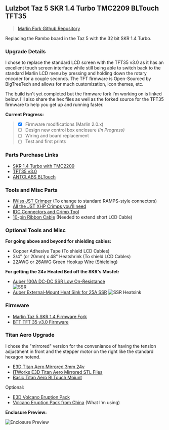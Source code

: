## Lulzbot Taz 5 SKR 1.4 Turbo TMC2209 BLTouch TFT35

> [Marlin Fork Github Repository](https://github.com/jimbalny/Marlin-Taz-5-SKR-1.4-Turbo)

Replacing the Rambo board in the Taz 5 with the 32 bit SKR 1.4 Turbo.  

### Upgrade Details

I chose to replace the standard LCD screen with the TFT35 v3.0 as it has an excellent touch screen interface while still being able to switch back to the standard Marlin LCD menu by pressing and holding down the rotary encoder for a couple seconds. The TFT firmware is Open-Sourced by BigTreeTech and allows for much customization, icon themes, etc.  

The build isn't yet completed but the firmware fork I'm working on is linked below. I'll also share the hex files as well as the forked source for the TFT35 firmware to help you get up and running faster.  

**Current Progress:**

> - [x] Firmware modifications (Marlin 2.0.x)
> - [ ] Design new control box enclosure *(In Progress)*
> - [ ] Wiring and board replacement
> - [ ] Test and first prints  
  
  

### Parts Purchase Links

- [SKR 1.4 Turbo with TMC2209](https://www.amazon.com/BIGTREETECH-Printer-Control-Smoothieboard-Upgrade/dp/B082YTZJS2/)  
- [TFT35 v3.0](https://www.amazon.com/BIGTREETECH-Display-Controller-Compatible-Printer/dp/B07W1PB11F)  
- [ANTCLABS BLTouch](https://www.amazon.com/ANTCLABS-BLTouch-Leveling-Premium-Extension/dp/B01FFV2TOS/)  


### Tools and Misc Parts

- [IWiss JST Crimper](https://www.amazon.com/gp/product/B019ARWWFY/) (To change to standard RAMPS-style connectors)  
- [All the JST XHP Crimps you'll need](https://www.amazon.com/gp/product/B015Y6JOUG)  
- [IDC Connectors and Crimp Tool](https://www.amazon.com/gp/product/B07WHFWMYQ/)  
- [10-pin Ribbon Cable](https://www.amazon.com/gp/product/B07P77YRB2) (Needed to extend short LCD Cable)  

### Optional Tools and Misc

**For going above and beyond for shielding cables:**  

- Copper Adhesive Tape (To shield LCD Cables)
- 3/4" (or 20mm) x 48" Heatshrink (To shield LCD Cables)
- 22AWG or 26AWG Green Hookup Wire (Shielding)

**For getting the 24v Heated Bed off the SKR's Mosfet:**  

- [Auber 100A DC-DC SSR Low On-Resistance](https://www.auberins.com/index.php?main_page=product_info&products_id=288)  
     ![SSR](https://jimbalny.github.io/images/SSR.jpg)  
- [Auber External-Mount Heat Sink for 25A SSR](https://www.auberins.com/index.php?main_page=product_info&cPath=2_48&products_id=244)
     ![SSR Heatsink](https://jimbalny.github.io/images/Heatsink.jpg)  


### Firmware

- [Marlin Taz 5 SKR 1.4 Firmware Fork](https://github.com/jimbalny/Marlin-Taz-5-SKR-1.4-Turbo)
- [BTT TFT 35 v3.0 Firmware](https://github.com/bigtreetech/BIGTREETECH-TouchScreenFirmware)  

### Titan Aero Upgrade

I chose the "mirrored" version for the conveniance of having the tension adjustment in front and the stepper motor on the right like the standard hexagon hotend.

- [E3D Titan Aero Mirrored 3mm 24v](https://www.matterhackers.com/store/l/e3d-titan-aero-extruder-24v-300mm-mirrored/sk/M1HPS73T)  
- [ITWorks E3D Titan Aero Mirrored STL Files](https://www.thingiverse.com/thing:2680398)  
- [Basic Titan Aero BLTouch Moiunt](https://www.thingiverse.com/thing:3127511)  

Optional:

- [E3D Volcano Eruption Pack](https://www.matterhackers.com/store/l/e3d-volcano-eruption-pack-300mm-24v/sk/MWFWKV5P)  
- [Volcano Eruption Pack from China](https://www.aliexpress.com/item/32924003172.html?spm=a2g0s.9042311.0.0.e2244c4d3Qny0h) (What I'm using)  



**Enclosure Preview:**

![Enclosure Preview](https://jimbalny.github.io/images/TazSKR_preview.png)